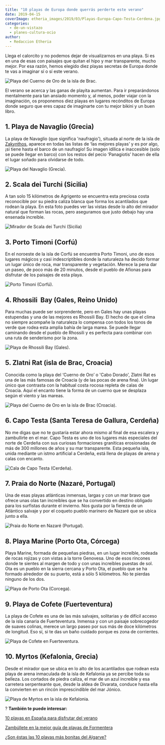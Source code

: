 ```yaml
---
title: "10 playas de Europa donde querrás perderte este verano"
date: 2019-04-15
coverImage: etheria_images/2019/03/Playas-Europa-Capo-Testa-Cerdena.jpg
categories: 
  - de-un-vistazo
  - planes-cultura-ocio
author: 
  - Redaccion Etheria
---
```


Llega el calorcito y no podemos dejar de visualizarnos en una playa. Si es en una de 
esas con paisajes que quitan el hipo y mar transparente, mucho mejor. Por esa razón, 
hemos elegido diez playas secretas de Europa donde te vas a imaginar sí o sí este 
verano. 

![Playa del Cuerno de Oro de la isla de Brac.](etheria_images/2019/04/croacia-isla-brac.jpg "Playa del Cuerno de Oro de la isla de Brac.")

El verano se acerca y las ganas de playita aumentan. Para ir preparándonos mentalmente 
para tan ansiado momento y, al menos, poder viajar con la imaginación, os proponemos 
diez playas en lugares recónditos de Europa donde seguro que eres capaz de imaginarte 
con tu mejor bikini y un buen libro. 

## 1\. Playa de Navaglio (Grecia)

La playa de Navaglio (que significa 'naufragio'), situada al norte de la isla de [Zakynthos](http://www.visitgreece.gr/en/greek_islands/ionian_islands/zakynthos), 
aparece en todas las listas de ‘las mejores playas’ y es por algo, ¡si tiene hasta el 
barco de un naufragio! Su imagen idílica e inaccesible (solo se puede llegar en barco) 
con los restos del pecio ‘Panagiotis’ hacen de ella el lugar soñado para olvidarse de 
todo. 

![Playa del Navaglio (Grecia).](etheria_images/2019/03/Playas-Europa-Navagio-Grecia.jpg "Playa del Navaglio (Grecia).")

## 2\. Scala dei Turchi (Sicilia)

A tan solo 15 kilómetros de Agrigento se encuentra esta preciosa costa reconocible por 
su piedra caliza blanca que forma los acantilados que rodean la playa. En esta foto 
puedes ver las vistas desde lo alto del mirador natural que forman las rocas, pero 
aseguramos que justo debajo hay una ensenada increíble. 

![Mirador de Scala dei Turchi (Sicilia)](etheria_images/2019/03/Playas-Europa-Scala-dei-Turchi-Sicilia.jpg "Mirador de Scala dei Turchi (Sicilia). © Davide Ragusa")

## 3\. Porto Timoni (Corfú)

En el noroeste de la isla de Corfú se encuentra Porto Timoni, uno de esos lugares 
mágicos y casi indescriptibles donde la naturaleza ha decido formar un lugar único de 
roca, mar transparente y vegetación. Merece la pena dar un paseo, de poco más de 20 
minutos, desde el pueblo de Afionas para disfrutar de los paisajes de esta playa. 

![Porto Timoni (Corfú).](etheria_images/2019/03/Playas-Europa-Corfu.jpg "Porto Timoni (Corfú). © Tom Grimbert")

## 4\. Rhossili  Bay (Gales, Reino Unido)

Para muchas puede ser sorprendente, pero en Gales hay unas playas estupendas y una de 
las mejores es Rhossili [](https://www.visitswanseabay.com/listings/rhossili-bay-beach/)Bay. 
El hecho de que el clima no siempre acompañe la naturaleza lo compensa con todos los 
tonos de verde que rodea esta amplia bahía de larga marea. Se puede llegar caminando 
desde el pueblo de Rhossili y es perfecta para combinar con una ruta de senderismo por 
la zona. 

![Playa de Rhossili Bay (Gales).](etheria_images/2019/03/Playas-Europa-Gales.jpg "Playa de Rhossili Bay (Gales).")

## 5\. Zlatni Rat (isla de Brac, Croacia)

Conocida como la playa del ‘Cuerno de Oro’ o 'Cabo Dorado', Zlatni Rat es una de las más 
famosas de Croacia (y de las pocas de arena fina). Un lugar único que contrasta con la 
habitual costa rocosa repleta de calas de Croacia. Aquí el encanto tiene la forma de un 
cuerno que se desplaza según el viento y las mareas. 

![Playa del Cuerno de Oro en la isla de Brac (Croacia).](etheria_images/2019/04/playa-Croacia-cuerno-dorado-bol.jpg "Playa del Cuerno de Oro en la isla de Brac (Croacia). © Ivo Biocina/Croatia Tourism Board")

## 6\. Capo Testa (Santa Teresa de Gallura, Cerdeña)

No me digas que no te gustaría estar ahora mismo al final de esa escalera y zambullirte 
en el mar. Capo Testa es uno de los lugares más especiales del norte de Cerdeña con sus 
curiosas formaciones graníticas erosionadas de más de 300 millones de años y su mar 
transparente. Esta pequeña isla, unida mediante un istmo artificial a Cerdeña, está 
llena de playas de arena y calas con encanto. 

![Cala de Capo Testa (Cerdeña).](etheria_images/2019/03/Playas-Europa-Capo-Testa-Cerdena.jpg "Cala de Capo Testa (Cerdeña). © Massimo Virgilio")

## 7\. Praia do Norte (Nazaré, Portugal)

Una de esas playas atlánticas inmensas, largas y con un mar bravo que ofrece unas olas 
tan increíbles que se ha convertido en destino obligado para los surfistas durante el 
invierno. Nos gusta por la fiereza de un Atlántico salvaje y por el coqueto pueblo 
marinero de Nazaré que se ubica junto a ella. 

![Praia do Norte en Nazaré (Portugal).](etheria_images/2019/03/Playas-Europa-Nazare.jpg "Praia do Norte en Nazaré (Portugal). © Magda B.")

## 8\. Playa Marine (Porto Ota, Córcega)

Playa Marine, formada de pequeñas piedras, en un lugar increíble, rodeada de rocas 
rojizas y con vistas a la torre Genovesa. Uno de esos rincones donde te sientes al 
margen de todo y con unas increíbles puestas de sol. Ota es un pueblo en la sierra 
cercana y Porto Ota, el pueblo que se ha formado alrededor de su puerto, está a sólo 5 
kilómetros. No te pierdas ninguno de los dos. 

![Playa de Porto Ota (Corcega).](etheria_images/2019/03/Playas-Europa-Porto-Ota-Corcega.jpg "Playa de Porto Ota (Corcega). © Kai Pilger")

## 9\. Playa de Cofete (Fuerteventura)

La playa de Cofete es una de las más salvajes, solitarias y de difícil acceso de la isla 
canaria de Fuerteventura. Inmensa y con un paisaje sobrecogedor de suaves colinas, 
merece un largo paseo por sus más de doce kilómetros de longitud. Eso sí, si te das un 
baño cuidado porque es zona de corrientes. 

![Playa de Cofete en Fuerteventura.](etheria_images/2019/03/Playas-Europa-Cofete-Fuerteventura.jpg "Playa de Cofete en Fuerteventura. © Michael Baccin")

## 10\. Myrtos (Kefalonia, Grecia)

Desde el mirador que se ubica en lo alto de los acantilados que rodean esta playa de 
arena inmaculada de la isla de Kefalonia ya se percibe toda su belleza. Los cortados de 
piedra caliza, el mar de un azul increíble y esa carretera serpenteante que, desde la 
aldea de Divarata, conduce hasta ella la convierten en un rincón imprescindible del mar 
Jónico. 

![Playa de Myrtos en la isla de Kefalonia.](etheria_images/2019/03/Playas-Europa-Myrtos-Beach-kefalonia-Grecia.jpg "Playa de Myrtos en la isla de Kefalonia. © George Prentzas")

? **También te puede interesar:** 

[10 playas en España para disfrutar del 
verano](https://etheriamagazine.com/2020/06/03/10-playas-en-espana-para-este-verano/) 

[Zambúllete en la mejor guía de playas de 
Formentera](https://etheriamagazine.com/2020/04/15/viajar-con-amigas-mejores-playas-formentera/) 

[¿Son éstas las 10 playas más bonitas del 
Algarve?](https://etheriamagazine.com/2022/08/04/mejores-playas-del-algarve/)
